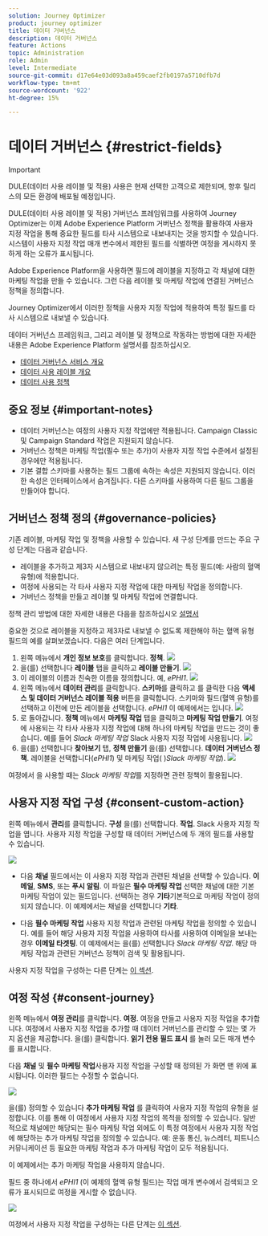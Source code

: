 ```yaml
---
solution: Journey Optimizer
product: journey optimizer
title: 데이터 거버넌스
description: 데이터 거버넌스
feature: Actions
topic: Administration
role: Admin
level: Intermediate
source-git-commit: d17e64e03d093a8a459caef2fb0197a5710dfb7d
workflow-type: tm+mt
source-wordcount: '922'
ht-degree: 15%

---
```


# 데이터 거버넌스 {#restrict-fields}


>[!IMPORTANT]
>
>DULE(데이터 사용 레이블 및 적용) 사용은 현재 선택한 고객으로 제한되며, 향후 릴리스의 모든 환경에 배포될 예정입니다.

DULE(데이터 사용 레이블 및 적용) 거버넌스 프레임워크를 사용하여 Journey Optimizer는 이제 Adobe Experience Platform 거버넌스 정책을 활용하여 사용자 지정 작업을 통해 중요한 필드를 타사 시스템으로 내보내지는 것을 방지할 수 있습니다. 시스템이 사용자 지정 작업 매개 변수에서 제한된 필드를 식별하면 여정을 게시하지 못하게 하는 오류가 표시됩니다.

Adobe Experience Platform을 사용하면 필드에 레이블을 지정하고 각 채널에 대한 마케팅 작업을 만들 수 있습니다. 그런 다음 레이블 및 마케팅 작업에 연결된 거버넌스 정책을 정의합니다.

Journey Optimizer에서 이러한 정책을 사용자 지정 작업에 적용하여 특정 필드를 타사 시스템으로 내보낼 수 있습니다.

데이터 거버넌스 프레임워크, 그리고 레이블 및 정책으로 작동하는 방법에 대한 자세한 내용은 Adobe Experience Platform 설명서를 참조하십시오.

* [데이터 거버넌스 서비스 개요](https://experienceleague.adobe.com/docs/experience-platform/data-governance/home.html?lang=ko)
* [데이터 사용 레이블 개요](https://experienceleague.adobe.com/docs/experience-platform/data-governance/labels/overview.html?lang=ko)
* [데이터 사용 정책](https://experienceleague.adobe.com/docs/experience-platform/data-governance/policies/overview.html?lang=ko)

## 중요 정보 {#important-notes}

* 데이터 거버넌스는 여정의 사용자 지정 작업에만 적용됩니다. Campaign Classic 및 Campaign Standard 작업은 지원되지 않습니다.
* 거버넌스 정책은 마케팅 작업(필수 또는 추가)이 사용자 지정 작업 수준에서 설정된 경우에만 적용됩니다.
* 기본 결합 스키마를 사용하는 필드 그룹에 속하는 속성은 지원되지 않습니다. 이러한 속성은 인터페이스에서 숨겨집니다. 다른 스키마를 사용하여 다른 필드 그룹을 만들어야 합니다.

## 거버넌스 정책 정의 {#governance-policies}

기존 레이블, 마케팅 작업 및 정책을 사용할 수 있습니다. 새 구성 단계를 만드는 주요 구성 단계는 다음과 같습니다.

* 레이블을 추가하고 제3자 시스템으로 내보내지 않으려는 특정 필드(예: 사람의 혈액 유형)에 적용합니다.
* 여정에 사용되는 각 타사 사용자 지정 작업에 대한 마케팅 작업을 정의합니다.
* 거버넌스 정책을 만들고 레이블 및 마케팅 작업에 연결합니다.

정책 관리 방법에 대한 자세한 내용은 다음을 참조하십시오 [설명서](https://experienceleague.adobe.com/docs/experience-platform/data-governance/policies/user-guide.html?lang=en#consent-policy)

중요한 것으로 레이블을 지정하고 제3자로 내보낼 수 없도록 제한해야 하는 혈액 유형 필드의 예를 살펴보겠습니다. 다음은 여러 단계입니다.

1. 왼쪽 메뉴에서 **개인 정보 보호**&#x200B;를 클릭합니다. **정책**.
   ![](assets/action-privacy0.png)
1. 을(를) 선택합니다 **레이블** 탭을 클릭하고 **레이블 만들기**.
   ![](assets/action-privacy1.png)
1. 이 레이블의 이름과 친숙한 이름을 정의합니다. 예, _ePHI1_.
   ![](assets/action-privacy2.png)
1. 왼쪽 메뉴에서 **데이터 관리**&#x200B;를 클릭합니다. **스키마**&#x200B;를 클릭하고 를 클릭한 다음 **액세스 및 데이터 거버넌스 레이블 적용** 버튼을 클릭합니다. 스키마와 필드(혈액 유형)를 선택하고 이전에 만든 레이블을 선택합니다. _ePHI1_ 이 예제에서는 입니다.
   ![](assets/action-privacy3.png)
1. 로 돌아갑니다. **정책** 메뉴에서 **마케팅 작업** 탭을 클릭하고 **마케팅 작업 만들기**. 여정에 사용되는 각 타사 사용자 지정 작업에 대해 하나의 마케팅 작업을 만드는 것이 좋습니다. 예를 들어 _Slack 마케팅 작업_ Slack 사용자 지정 작업에 사용됩니다.
   ![](assets/action-privacy4.png)
1. 을(를) 선택합니다 **찾아보기** 탭, **정책 만들기** 을(를) 선택합니다. **데이터 거버넌스 정책**. 레이블을 선택합니다(_ePHI1_) 및 마케팅 작업( )_Slack 마케팅 작업_).
   ![](assets/action-privacy5.png)

여정에서 을 사용할 때는 _Slack 마케팅 작업_&#x200B;를 지정하면 관련 정책이 활용됩니다.

## 사용자 지정 작업 구성 {#consent-custom-action}

왼쪽 메뉴에서 **관리**&#x200B;를 클릭합니다. **구성** 을(를) 선택합니다. **작업**. Slack 사용자 지정 작업을 엽니다. 사용자 지정 작업을 구성할 때 데이터 거버넌스에 두 개의 필드를 사용할 수 있습니다.

![](assets/action-privacy6.png)

* 다음 **채널** 필드에서는 이 사용자 지정 작업과 관련된 채널을 선택할 수 있습니다. **이메일**, **SMS**, 또는 **푸시 알림**. 이 파일은 **필수 마케팅 작업** 선택한 채널에 대한 기본 마케팅 작업이 있는 필드입니다. 선택하는 경우 **기타**&#x200B;기본적으로 마케팅 작업이 정의되지 않습니다. 이 예제에서는 채널을 선택합니다 **기타**.

* 다음 **필수 마케팅 작업** 사용자 지정 작업과 관련된 마케팅 작업을 정의할 수 있습니다. 예를 들어 해당 사용자 지정 작업을 사용하여 타사를 사용하여 이메일을 보내는 경우 **이메일 타겟팅**. 이 예제에서는 을(를) 선택합니다 _Slack 마케팅 작업_. 해당 마케팅 작업과 관련된 거버넌스 정책이 검색 및 활용됩니다.

사용자 지정 작업을 구성하는 다른 단계는 [이 섹션](../action/about-custom-action-configuration.md#consent-management).

## 여정 작성 {#consent-journey}

왼쪽 메뉴에서 **여정 관리**&#x200B;를 클릭합니다. **여정**. 여정을 만들고 사용자 지정 작업을 추가합니다.  여정에서 사용자 지정 작업을 추가할 때 데이터 거버넌스를 관리할 수 있는 몇 가지 옵션을 제공합니다. 을(를) 클릭합니다. **읽기 전용 필드 표시** 를 눌러 모든 매개 변수를 표시합니다.

다음 **채널** 및 **필수 마케팅 작업**&#x200B;사용자 지정 작업을 구성할 때 정의된 가 화면 맨 위에 표시됩니다. 이러한 필드는 수정할 수 없습니다.

![](assets/action-privacy7.png)

을(를) 정의할 수 있습니다 **추가 마케팅 작업** 를 클릭하여 사용자 지정 작업의 유형을 설정합니다. 이를 통해 이 여정에서 사용자 지정 작업의 목적을 정의할 수 있습니다. 일반적으로 채널에만 해당되는 필수 마케팅 작업 외에도 이 특정 여정에서 사용자 지정 작업에 해당하는 추가 마케팅 작업을 정의할 수 있습니다. 예: 운동 통신, 뉴스레터, 피트니스 커뮤니케이션 등 필요한 마케팅 작업과 추가 마케팅 작업이 모두 적용됩니다.

이 예제에서는 추가 마케팅 작업을 사용하지 않습니다.

필드 중 하나에서 _ePHI1_ (이 예제의 혈액 유형 필드)는 작업 매개 변수에서 검색되고 오류가 표시되므로 여정을 게시할 수 없습니다.

![](assets/action-privacy8.png)

여정에서 사용자 지정 작업을 구성하는 다른 단계는 [이 섹션](../building-journeys/using-custom-actions.md).
